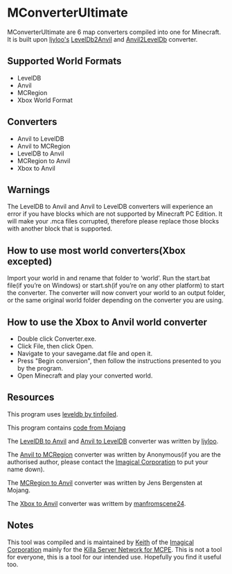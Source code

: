 ﻿# MConverterUltimate

MConverterUltimate are 6 map converters compiled into one for Minecraft. It is built upon [ljyloo's](http://github.com/ljyloo) [LevelDb2Anvil](http://github.com/ljyloo/LevelDb2Avnil) and [Anvil2LevelDb](https://github.com/ljyloo/LevelDb2Avnil/tree/Avnil2LevelDb) converter. 

## Supported World Formats

- LevelDB
- Anvil
- MCRegion
- Xbox World Format

## Converters

- Anvil to LevelDB
- Anvil to MCRegion
- LevelDB to Anvil
- MCRegion to Anvil
- Xbox to Anvil

## Warnings

The LevelDB to Anvil and Anvil to LevelDB converters will experience an error if you have blocks which are not supported by Minecraft PC Edition. It will make your .mca files corrupted, therefore please replace those blocks with another block that is supported.

## How to use most world converters(Xbox excepted)

Import your world in and rename that folder to ‘world’. Run the start.bat file(if you’re on Windows) or start.sh(if you’re on any other platform) to start the converter. The converter will now convert your world to an output folder, or the same original world folder depending on the converter you are using.

## How to use the Xbox to Anvil world converter

- Double click Converter.exe.
- Click File, then click Open.
- Navigate to your savegame.dat file and open it.
- Press "Begin conversion", then follow the instructions presented to you by the program.
- Open Minecraft and play your converted world.

## Resources

This program uses [leveldb by tinfoiled](https://github.com/ljyloo/leveldb).

This program contains [code from Mojang](https://mojang.com/2012/02/new-minecraft-map-format-anvil/)

The [LevelDB to Anvil](https://github.com/ljyloo/LevelDb2Avnil) and [Anvil to LevelDB](https://github.com/ljyloo/LevelDb2Avnil/tree/Avnil2LevelDb) converter was written by [ljyloo](https://github.com/ljyloo).

The [Anvil to MCRegion](http://www.mediafire.com/download/13g2zdwq6ram09u/Converter.zip) converter was written by Anonymous(if you are the authorised author, please contact the [Imagical Corporation](http://github.com/ImagicalCorp) to put your name down).

The [MCRegion to Anvil](https://mojang.com/2012/02/new-minecraft-map-format-anvil/) converter was written by Jens Bergensten at Mojang.

The [Xbox to Anvil](http://sourceforge.net/projects/xboxtopcminecraftconverter/) converter was writtem by [manfromscene24](http://sourceforge.net/u/manfromscene24/profile/).

## Notes

This tool was compiled and is maintained by [Keith](http://github.com/keithkfng) of the [Imagical Corporation](http://github.com/ImagicalCorp) mainly for the [Killa Server Network for MCPE](http://www.killasg.ml). This is not a tool for everyone, this is a tool for our intended use. Hopefully you find it useful too.
